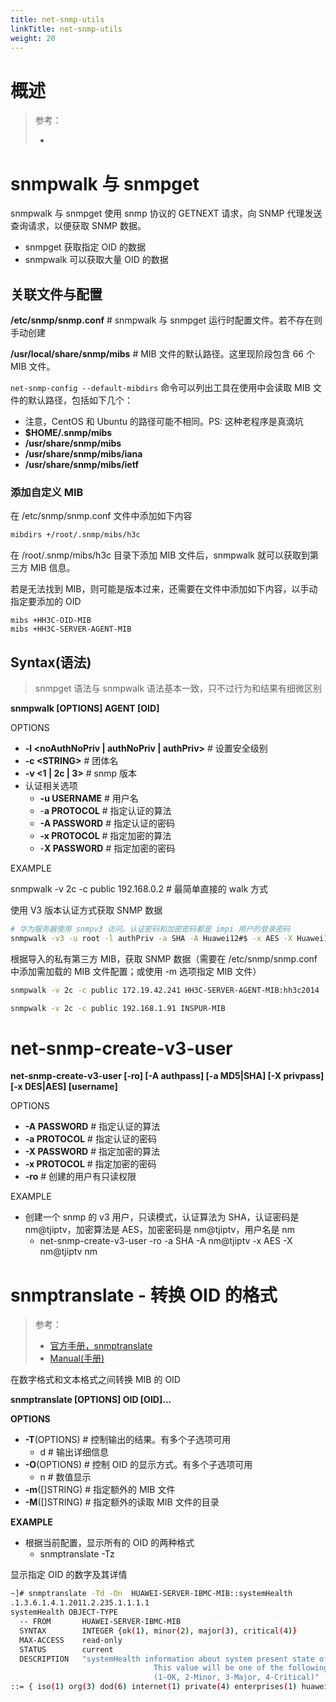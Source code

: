 ```yaml
---
title: net-snmp-utils
linkTitle: net-snmp-utils
weight: 20
---
```


# 概述

> 参考：
>
> -

# snmpwalk 与 snmpget

snmpwalk 与 snmpget 使用 snmp 协议的 GETNEXT 请求，向 SNMP 代理发送查询请求，以便获取 SNMP 数据。

- snmpget 获取指定 OID 的数据
- snmpwalk 可以获取大量 OID 的数据

## 关联文件与配置

**/etc/snmp/snmp.conf** # snmpwalk 与 snmpget 运行时配置文件。若不存在则手动创建

**/usr/local/share/snmp/mibs** # MIB 文件的默认路径。这里现阶段包含 66 个 MIB 文件。

`net-snmp-config --default-mibdirs` 命令可以列出工具在使用中会读取 MIB 文件的默认路径，包括如下几个：

- 注意，CentOS 和 Ubuntu 的路径可能不相同。PS: 这种老程序是真滴坑
- **$HOME/.snmp/mibs**
- **/usr/share/snmp/mibs**
- **/usr/share/snmp/mibs/iana**
- **/usr/share/snmp/mibs/ietf**

### 添加自定义 MIB

在 /etc/snmp/snmp.conf 文件中添加如下内容

```bash
mibdirs +/root/.snmp/mibs/h3c
```

在 /root/.snmp/mibs/h3c 目录下添加 MIB 文件后，snmpwalk 就可以获取到第三方 MIB 信息。

若是无法找到 MIB，则可能是版本过来，还需要在文件中添加如下内容，以手动指定要添加的 OID

```text
mibs +HH3C-OID-MIB
mibs +HH3C-SERVER-AGENT-MIB
```

## Syntax(语法)

> snmpget 语法与 snmpwalk 语法基本一致，只不过行为和结果有细微区别

**snmpwalk \[OPTIONS] AGENT \[OID]**

OPTIONS

- **-l \<noAuthNoPriv | authNoPriv | authPriv>** # 设置安全级别
- **-c \<STRING>** # 团体名
- **-v <1 | 2c | 3>** # snmp 版本
- 认证相关选项
  - **-u USERNAME** # 用户名
  - -**a PROTOCOL** # 指定认证的算法
  - **-A PASSWORD** # 指定认证的密码
  - **-x PROTOCOL** # 指定加密的算法
  - -**X PASSWORD** # 指定加密的密码

EXAMPLE

snmpwalk -v 2c -c public 192.168.0.2 # 最简单直接的 walk 方式

使用 V3 版本认证方式获取 SNMP 数据

```bash
# 华为服务器使用 snmpv3 访问。认证密码和加密密码都是 impi 用户的登录密码
snmpwalk -v3 -u root -l authPriv -a SHA -A Huawei12#$ -x AES -X Huawei12#$ 192.168.1.82
```

根据导入的私有第三方 MIB，获取 SNMP 数据（需要在 /etc/snmp/snmp.conf 中添加需加载的 MIB 文件配置；或使用 -m 选项指定 MIB 文件）

```bash
snmpwalk -v 2c -c public 172.19.42.241 HH3C-SERVER-AGENT-MIB:hh3c2014

snmpwalk -v 2c -c public 192.168.1.91 INSPUR-MIB
```

# net-snmp-create-v3-user

**net-snmp-create-v3-user \[-ro] \[-A authpass] \[-a MD5|SHA] \[-X privpass] \[-x DES|AES] \[username]**

OPTIONS

- **-A PASSWORD** # 指定认证的算法
- **-a PROTOCOL** # 指定认证的密码
- **-X PASSWORD** # 指定加密的算法
- **-x PROTOCOL** # 指定加密的密码
- **-ro** # 创建的用户有只读权限

EXAMPLE

- 创建一个 snmp 的 v3 用户，只读模式，认证算法为 SHA，认证密码是 nm@tjiptv，加密算法是 AES，加密密码是 nm@tjiptv，用户名是 nm
  - net-snmp-create-v3-user -ro -a SHA -A nm@tjiptv -x AES -X nm@tjiptv nm

# snmptranslate - 转换 OID 的格式

> 参考：
>
> - [官方手册，snmptranslate](http://net-snmp.sourceforge.net/docs/man/snmptranslate.html)
> - [Manual(手册)](https://man.cx/snmptranslate)

在数字格式和文本格式之间转换 MIB 的 OID

**snmptranslate \[OPTIONS] OID \[OID]...**

**OPTIONS**

- **-T**(OPTIONS) # 控制输出的结果。有多个子选项可用
    - d # 输出详细信息
- **-O**(OPTIONS) # 控制 OID 的显示方式。有多个子选项可用
    - n # 数值显示
- **-m**(\[]STRING) # 指定额外的 MIB 文件
- **-M**(\[]STRING) # 指定额外的读取 MIB 文件的目录

**EXAMPLE**

- 根据当前配置，显示所有的 OID 的两种格式
  - snmptranslate -Tz

显示指定 OID 的数字及其详情

```bash
~]# snmptranslate -Td -On  HUAWEI-SERVER-IBMC-MIB::systemHealth
.1.3.6.1.4.1.2011.2.235.1.1.1.1
systemHealth OBJECT-TYPE
  -- FROM       HUAWEI-SERVER-IBMC-MIB
  SYNTAX        INTEGER {ok(1), minor(2), major(3), critical(4)}
  MAX-ACCESS    read-only
  STATUS        current
  DESCRIPTION   "systemHealth information about system present state of health.
                                This value will be one of the following:
                                (1-OK, 2-Minor, 3-Major, 4-Critical)"
::= { iso(1) org(3) dod(6) internet(1) private(4) enterprises(1) huawei(2011) products(2) hwServer(235) hwBMC(1) hwiBMC(1) system(1) 1 }
```
